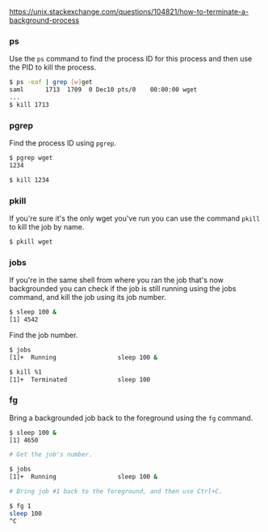 https://unix.stackexchange.com/questions/104821/how-to-terminate-a-background-process

### ps

Use the `ps` command to find the process ID for this process and then use the PID to kill the process.

```bash
$ ps -eaf | grep [w]get 
saml      1713  1709  0 Dec10 pts/0    00:00:00 wget 
...
$ kill 1713
```

### pgrep

Find the process ID using `pgrep`.

```bash
$ pgrep wget
1234

$ kill 1234
```

### pkill

If you're sure it's the only wget you've run you can use the command `pkill` to kill the job by name.

```bash
$ pkill wget
```

### jobs

If you're in the same shell from where you ran the job that's now backgrounded you can check if the job is still running using the jobs command, and kill the job using its job number.

```bash
$ sleep 100 &
[1] 4542
```

Find the job number.

```bash
$ jobs
[1]+  Running                 sleep 100 &

$ kill %1
[1]+  Terminated              sleep 100
```

### fg

Bring a backgrounded job back to the foreground using the `fg` command.

```bash
$ sleep 100 &
[1] 4650

# Get the job's number.

$ jobs
[1]+  Running                 sleep 100 &

# Bring job #1 back to the foreground, and then use Ctrl+C.

$ fg 1
sleep 100
^C
```
